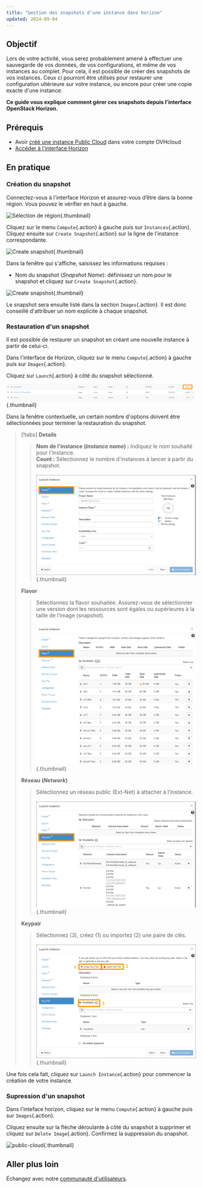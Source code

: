 ```yaml
---
title: "Gestion des snapshots d’une instance dans horizon"
updated: 2024-09-04
---
```


## Objectif

Lors de votre activité, vous serez probablement amené à effectuer une sauvegarde de vos données, de vos configurations, et même de vos instances au complet. Pour cela, il est possible de créer des snapshots de vos instances. Ceux ci pourront être utilisés pour restaurer une configuration ultérieure sur votre instance, ou encore pour créer une copie exacte d'une instance.

**Ce guide vous explique comment gérer ces snapshots depuis l'interface OpenStack Horizon.**

## Prérequis

- Avoir [créé une instance Public Cloud](/pages/public_cloud/compute/public-cloud-first-steps) dans votre compte OVHcloud
- [Accéder à l'interface Horizon](/pages/public_cloud/compute/introducing_horizon)

## En pratique

### Création du snapshot

Connectez-vous à l'interface Horizon et assurez-vous d’être dans la bonne région. Vous pouvez le vérifier en haut à gauche. 

![Sélection de région](images/region2021.png){.thumbnail}

Cliquez sur le menu `Compute`{.action} à gauche puis sur `Instances`{.action}. Cliquez ensuite sur `Create Snapshot`{.action} sur la ligne de l'instance correspondante.

![Create snapshot](images/createsnapshot.png){.thumbnail}

Dans la fenêtre qui s'affiche, saisissez les informations requises :

* Nom du snapshot (*Snapshot Name*): définissez un nom pour le snapshot et cliquez sur `Create Snapshot`{.action}.

![Create snapshot](images/createsnapshot2.png){.thumbnail}

Le snapshot sera ensuite listé dans la section `Images`{.action}. Il est donc conseillé d'attribuer un nom explicite à chaque snapshot.

### Restauration d'un snapshot

Il est possible de restaurer un snapshot en créant une nouvelle instance à partir de celui-ci.

Dans l'interface de Horizon, cliquez sur le menu `Compute`{.action} à gauche puis sur `Images`{.action}.

Cliquez sur `Launch`{.action} à côté du snapshot sélectionné.

![restaurer le snapshot](images/restoresnapshot.png){.thumbnail}

Dans la fenêtre contextuelle, un certain nombre d'options doivent être sélectionnées pour terminer la restauration du snapshot.

> [!tabs]
> **Details**
>>
>> **Nom de l'instance (*Instance name*) :** Indiquez le nom souhaité pour l'instance.<br>
>> **Count :** Sélectionnez le nombre d'instances à lancer à partir du snapshot.<br><br>
>>![snapshot](images/restoresnapshot1.png){.thumbnail}<br>
>>
> **Flavor**
>>
>> Sélectionnez la flavor souhaitée. Assurez-vous de sélectionner une version dont les ressources sont égales ou supérieures à la taille de l’image (snapshot).<br><br>
>>![network](images/restoresnapshot2.png){.thumbnail}<br>
>>
> **Réseau (*Network*)**
>>
>> Sélectionnez un réseau public (Ext-Net) à attacher à l’instance.<br><br>
>>![network](images/restoresnapshot3.png){.thumbnail}<br>
>>
> **Keypair**
>>
>> Sélectionnez (3), créez (1) ou importez (2) une paire de clés.<br><br>
>>![network](images/restoresnapshot4.png){.thumbnail}<br>
>>

Une fois cela fait, cliquez sur `Launch Instance`{.action} pour commencer la création de votre instance.

### Supression d'un snapshot

Dans l'inteface horizon, cliquez sur le menu `Compute`{.action} à gauche puis sur `Images`{.action}.

Cliquez ensuite sur la flèche déroulante à côté du snapshot à supprimer et cliquez sur `Delete Image`{.action}. Confirmez la suppression du snapshot.

![public-cloud](images/deletesnapshot.png){.thumbnail}

## Aller plus loin

Échangez avec notre [communauté d'utilisateurs](/links/community).
